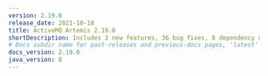 ```yaml
---
version: 2.19.0
release_date: 2021-10-18
title: ActiveMQ Artemis 2.19.0
shortDescription: Includes 3 new features, 36 bug fixes, 8 dependency upgrades, and 18 enhancements.
# Docs subdir name for past-releases and previous-docs pages, 'latest' is always used on the main download page.
docs_version: 2.19.0
java_version: 8
---
```

